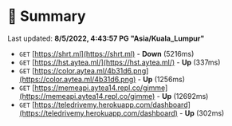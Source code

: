 # 📖 Summary
Last updated: **8/5/2022, 4:43:57 PG "Asia/Kuala_Lumpur"**

- `GET` [https://shrt.ml](https://shrt.ml) - **Down** (5216ms)
- `GET` [https://hst.aytea.ml/](https://hst.aytea.ml/) - **Up** (337ms)
- `GET` [https://color.aytea.ml/4b31d6.png](https://color.aytea.ml/4b31d6.png) - **Up** (1256ms)
- `GET` [https://memeapi.aytea14.repl.co/gimme](https://memeapi.aytea14.repl.co/gimme) - **Up** (12692ms)
- `GET` [https://teledrivemy.herokuapp.com/dashboard](https://teledrivemy.herokuapp.com/dashboard) - **Up** (302ms)
